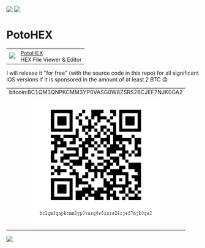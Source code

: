 [<img src="https://api.gitsponsors.com/api/badge/img?id=487584394" height="50">](https://api.gitsponsors.com/api/badge/link?p=vQa5DCHO3kNSN6BDrcpd5s03q9juuaoVABGXrZI2CyYPxvaVErlWwGaV51l3jV1M+pvhRZQRwGA8qR5e1WClF9kwXK0xzSchOGp71LkkpzxS6SfR8UvAdnFIyqQlGEg/kl9p2SfFtoDWJwbyJNQbvg==)
[<img src="https://api.gitsponsors.com/api/badge/img?id=487584394" height="50">](https://api.gitsponsors.com/api/badge/link?p=vQa5DCHO3kNSN6BDrcpd5s03q9juuaoVABGXrZI2CyYPxvaVErlWwGaV51l3jV1M+pvhRZQRwGA8qR5e1WClF9kwXK0xzSchOGp71LkkpzxS6SfR8UvAdnFIyqQlGEg/kl9p2SfFtoDWJwbyJNQbvg==)

# PotoHEX

[<table align=center border=0 cellspacing=0 cellpadding=0 style="overflow: hidden !important;"><tr><td><img src="https://is4-ssl.mzstatic.com/image/thumb/Purple112/v4/78/d6/f8/78d6f802-78f6-267a-8018-751111f52c10/AppIcon-0-1x_U007emarketing-0-10-0-85-220.png/460x0w.webp" width="70"/></td><td><a href="https://apps.apple.com/us/app/potohex/id1620963302">PotoHEX</a><br>HEX File Viewer & Editor</td><tr></table>]()

I will release it "for free" (with the source code in this repo) for all significant iOS versions if it is sponsored in the amount of at least 2 BTC 😉

[<table align=center cellspacing=0 cellpadding=0 style="overflow: hidden !important;"><tr><td>bitcoin:BC1QM3QNPKCMM3YP0VASG0W8ZSRS26CJEF7NJK0GA2</td></tr><tr><td align=center><img src="btc-address.png"/></td></tr></table>]()


[<img src="https://api.gitsponsors.com/api/badge/img?id=487584394" height="40">](https://api.gitsponsors.com/api/badge/link?p=vQa5DCHO3kNSN6BDrcpd5nrdrCxXpgNlygOFeqZrr2gk/TmopvBQNsRFCd7tcximVccAT0MdIeg/Sz72AVlY+2JpvBd+YzY2v9Ub3/K75JJCgSKODgxNYl5G30iB8PwybPfiKPbVr8cJLW4wpAxb3g==)
